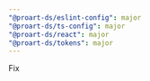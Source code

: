 ```yaml
---
"@proart-ds/eslint-config": major
"@proart-ds/ts-config": major
"@proart-ds/react": major
"@proart-ds/tokens": major
---
```


Fix
